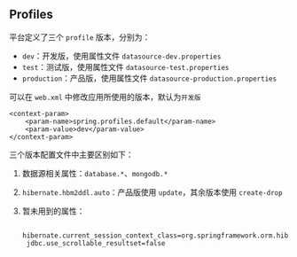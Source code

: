 Profiles
--------

平台定义了三个 `profile` 版本，分别为：

* `dev`：开发版，使用属性文件 `datasource-dev.properties`
* `test`：测试版，使用属性文件 `datasource-test.properties`
* `production`：产品版，使用属性文件 `datasource-production.properties`

可以在 `web.xml` 中修改应用所使用的版本，默认为`开发版`

    <context-param>
        <param-name>spring.profiles.default</param-name>
        <param-value>dev</param-value>
    </context-param>

三个版本配置文件中主要区别如下：

1. 数据源相关属性：`database.*`、`mongodb.*`
1. `hibernate.hbm2ddl.auto`：产品版使用 `update`，其余版本使用 `create-drop`
1. 暂未用到的属性：

        hibernate.current_session_context_class=org.springframework.orm.hibernate4.SpringSessionContext
        jdbc.use_scrollable_resultset=false
